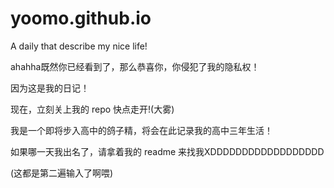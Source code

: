 # yoomo.github.io
A daily that describe my nice life!

ahahha既然你已经看到了，那么恭喜你，你侵犯了我的隐私权！

因为这是我的日记！

现在，立刻关上我的 repo 快点走开!(大雾)

我是一个即将步入高中的鸽子精，将会在此记录我的高中三年生活！

如果哪一天我出名了，请拿着我的 readme 来找我XDDDDDDDDDDDDDDDDDD

(这都是第二遍输入了啊喂)
